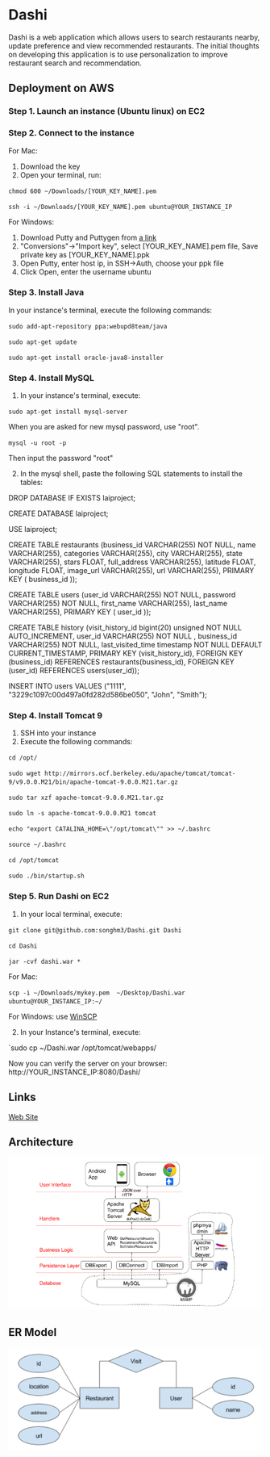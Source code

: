 # Dashi
Dashi is a web application which allows users to search restaurants nearby, update preference and view recommended restaurants. The initial thoughts on developing this application is to use personalization to improve restaurant search and recommendation.

## Deployment on AWS
### Step 1. Launch an instance (Ubuntu linux) on EC2
### Step 2. Connect to the instance
For Mac:
1. Download the key
2. Open your terminal, run:

  `chmod 600 ~/Downloads/[YOUR_KEY_NAME].pem` 

  `ssh -i ~/Downloads/[YOUR_KEY_NAME].pem ubuntu@YOUR_INSTANCE_IP`

For Windows:
1. Download Putty and Puttygen from
[a link](https://the.earth.li/~sgtatham/putty/latest/x86/putty.zip)
2. "Conversions"->"Import key", select [YOUR_KEY_NAME].pem file, Save private key as [YOUR_KEY_NAME].ppk
3. Open Putty, enter host ip, in SSH->Auth, choose your ppk file
4. Click Open, enter the username ubuntu
### Step 3. Install Java
In your instance's terminal, execute the following commands:

  `sudo add-apt-repository ppa:webupd8team/java` 

  `sudo apt-get update` 

  `sudo apt-get install oracle-java8-installer` 

### Step 4. Install MySQL
1. In your instance's terminal, execute:

  `sudo apt-get install mysql-server`

When you are asked for new mysql password, use "root".  

  `mysql -u root -p`  

Then input the password "root"

2. In the mysql shell, paste the following SQL statements to install the tables:

  DROP DATABASE IF EXISTS laiproject;
  
  CREATE DATABASE laiproject;
  
  USE laiproject;
  
  CREATE TABLE restaurants (business_id VARCHAR(255) NOT NULL, name VARCHAR(255), 
                              categories VARCHAR(255), city VARCHAR(255), state VARCHAR(255), 
                              stars FLOAT, full_address VARCHAR(255), latitude FLOAT, longitude FLOAT, 
                              image_url VARCHAR(255), url VARCHAR(255), PRIMARY KEY ( business_id )); 
                              
  CREATE TABLE users (user_id VARCHAR(255) NOT NULL, password VARCHAR(255) NOT NULL, first_name VARCHAR(255), 
                          last_name VARCHAR(255), PRIMARY KEY ( user_id )); 
                          
  CREATE TABLE history (visit_history_id bigint(20) unsigned NOT NULL AUTO_INCREMENT, user_id VARCHAR(255) NOT NULL , 
                          business_id VARCHAR(255) NOT NULL, last_visited_time timestamp NOT NULL DEFAULT CURRENT_TIMESTAMP, 
                          PRIMARY KEY (visit_history_id), FOREIGN KEY (business_id) REFERENCES restaurants(business_id), 
                          FOREIGN KEY (user_id) REFERENCES users(user_id)); 
                          
  INSERT INTO users VALUES ("1111", "3229c1097c00d497a0fd282d586be050", "John", "Smith"); 

### Step 4. Install Tomcat 9
1. SSH into your instance
2. Execute the following commands:

`cd /opt/`

`sudo wget http://mirrors.ocf.berkeley.edu/apache/tomcat/tomcat-9/v9.0.0.M21/bin/apache-tomcat-9.0.0.M21.tar.gz`

`sudo tar xzf apache-tomcat-9.0.0.M21.tar.gz`

`sudo ln -s apache-tomcat-9.0.0.M21 tomcat`

`echo "export CATALINA_HOME=\"/opt/tomcat\"" >> ~/.bashrc`

`source ~/.bashrc`

`cd /opt/tomcat`

`sudo ./bin/startup.sh`

### Step 5. Run Dashi on EC2
1. In your local terminal, execute:

`git clone git@github.com:songhm3/Dashi.git Dashi`

`cd Dashi`

`jar -cvf dashi.war *`

For Mac:

`scp -i ~/Downloads/mykey.pem  ~/Desktop/Dashi.war ubuntu@YOUR_INSTANCE_IP:~/`

For Windows: use [WinSCP](https://winscp.net/download/WinSCP-5.9.4-Setup.exe)

2. In your Instance's terminal, execute:

`sudo cp ~/Dashi.war /opt/tomcat/webapps/

Now you can verify the server on your browser: http://YOUR_INSTANCE_IP:8080/Dashi/

## Links
[Web Site](http://34.211.73.36/Dashi/)

## Architecture
![Architect](Architect.png)
## ER Model
![ER](ER.png)


